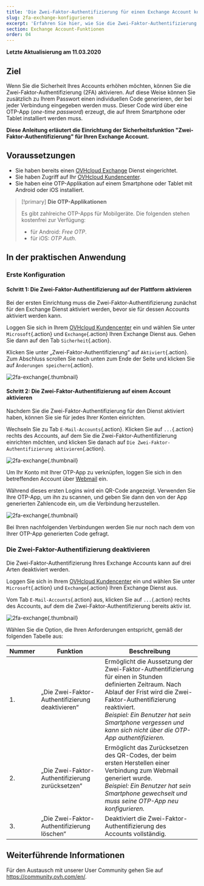 ```yaml
---
title: 'Die Zwei-Faktor-Authentifizierung für einen Exchange Account konfigurieren'
slug: 2fa-exchange-konfigurieren
excerpt: 'Erfahren Sie hier, wie Sie die Zwei-Faktor-Authentifizierung für einen Exchange Account einrichten'
section: Exchange Account-Funktionen
order: 04
---
```


**Letzte Aktualisierung am 11.03.2020**

## Ziel

Wenn Sie die Sicherheit Ihres Accounts erhöhen möchten, können Sie die Zwei-Faktor-Authentifizierung (2FA) aktivieren. Auf diese Weise können Sie zusätzlich zu Ihrem Passwort einen individuellen Code generieren, der bei jeder Verbindung eingegeben werden muss. Dieser Code wird über eine OTP-App (*one-time password*) erzeugt, die auf Ihrem Smartphone oder Tablet installiert werden muss.

**Diese Anleitung erläutert die Einrichtung der Sicherheitsfunktion "Zwei-Faktor-Authentifizierung" für Ihren Exchange Account.**

## Voraussetzungen

- Sie haben bereits einen [OVHcloud Exchange](https://www.ovhcloud.com/de/emails/) Dienst eingerichtet.
- Sie haben Zugriff auf Ihr [OVHcloud Kundencenter](https://www.ovh.com/auth/?action=gotomanager&from=https://www.ovh.de/&ovhSubsidiary=de).
- Sie haben eine OTP-Applikation auf einem Smartphone oder Tablet mit Android oder iOS installiert.

> [!primary]
>**Die OTP-Applikationen**
>
> Es gibt zahlreiche OTP-Apps für Mobilgeräte. Die folgenden stehen kostenfrei zur Verfügung:
> 
> - für Android: *Free OTP*.
> - für iOS: *OTP Auth*.
> 

## In der praktischen Anwendung

### Erste Konfiguration

#### Schritt 1: Die Zwei-Faktor-Authentifizierung auf der Plattform aktivieren 

Bei der ersten Einrichtung muss die Zwei-Faktor-Authentifizierung zunächst für den Exchange Dienst aktiviert werden, bevor sie für dessen Accounts aktiviert werden kann.

Loggen Sie sich in Ihrem [OVHcloud Kundencenter](https://www.ovh.com/auth/?action=gotomanager&from=https://www.ovh.de/&ovhSubsidiary=de) ein und wählen Sie unter `Microsoft`{.action} und `Exchange`{.action} Ihren Exchange Dienst aus. Gehen Sie dann auf den Tab `Sicherheit`{.action}.

Klicken Sie unter „Zwei-Faktor-Authentifizierung“ auf `Aktiviert`{.action}. Zum Abschluss scrollen Sie nach unten zum Ende der Seite und klicken Sie auf `Änderungen speichern`{.action}.

![2fa-exchange](images/2fa-exchange.gif){.thumbnail}

#### Schritt 2: Die Zwei-Faktor-Authentifizierung auf einem Account aktivieren

Nachdem Sie die Zwei-Faktor-Authentifizierung für den Dienst aktiviert haben, können Sie sie für jedes Ihrer Konten einrichten.

Wechseln Sie zu Tab `E-Mail-Accounts`{.action}. Klicken Sie auf `...`{.action} rechts des Accounts, auf dem Sie die Zwei-Faktor-Authentifizierung einrichten möchten, und klicken Sie danach auf `Die Zwei-Faktor-Authentifizierung aktivieren`{.action}.

![2fa-exchange](images/2fa-exchange-01.png){.thumbnail}

Um Ihr Konto mit Ihrer OTP-App zu verknüpfen, loggen Sie sich in den betreffenden Account über [Webmail](https://www.ovh.de/mail/) ein.

Während dieses ersten Logins wird ein QR-Code angezeigt. Verwenden Sie Ihre OTP-App, um ihn zu scannen, und geben Sie dann den von der App generierten Zahlencode ein, um die Verbindung herzustellen.

![2fa-exchange](images/2fa-exchange-02.png){.thumbnail}

Bei Ihren nachfolgenden Verbindungen werden Sie nur noch nach dem von Ihrer OTP-App generierten Code gefragt.

### Die Zwei-Faktor-Authentifizierung deaktivieren

Die Zwei-Faktor-Authentifizierung Ihres Exchange Accounts kann auf drei Arten deaktiviert werden.

Loggen Sie sich in Ihrem [OVHcloud Kundencenter](https://www.ovh.com/auth/?action=gotomanager&from=https://www.ovh.de/&ovhSubsidiary=de) ein und wählen Sie unter `Microsoft`{.action} und `Exchange`{.action} Ihren Exchange Dienst aus.

Vom Tab `E-Mail-Accounts`{.action} aus, klicken Sie auf `...`{.action} rechts des Accounts, auf dem die Zwei-Faktor-Authentifizierung bereits aktiv ist.

![2fa-exchange](images/2fa-exchange-04.png){.thumbnail}

Wählen Sie die Option, die Ihren Anforderungen entspricht, gemäß der folgenden Tabelle aus:

| Nummer                 	| Funktion    | Beschreibung                                                                                                        	
|----------------------------------	|------------------|------------------|
| 1. | „Die Zwei-Faktor-Authentifizierung deaktivieren“ | Ermöglicht die Aussetzung der Zwei-Faktor-Authentifizierung für einen in Stunden definierten Zeitraum. Nach Ablauf der Frist wird die Zwei-Faktor-Authentifizierung reaktiviert. <br> *Beispiel: Ein Benutzer hat sein Smartphone vergessen und kann sich nicht über die OTP-App authentifizieren.*   |
| 2. | „Die Zwei-Faktor-Authentifizierung zurücksetzen“ | Ermöglicht das Zurücksetzen des QR-Codes, der beim ersten Herstellen einer Verbindung zum Webmail generiert wurde.<br> *Beispiel: Ein Benutzer hat sein Smartphone gewechselt und muss seine OTP-App neu konfigurieren.* |
| 3. | „Die Zwei-Faktor-Authentifizierung löschen“ | Deaktiviert die Zwei-Faktor-Authentifizierung des Accounts vollständig. | 

## Weiterführende Informationen

Für den Austausch mit unserer User Community gehen Sie auf <https://community.ovh.com/en/>.
